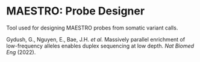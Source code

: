 # MAESTRO: Probe Designer

Tool used for designing MAESTRO probes from somatic variant calls.

Gydush, G., Nguyen, E., Bae, J.H. *et al.* Massively parallel enrichment of low-frequency alleles enables duplex sequencing at low depth. *Nat Biomed Eng* (2022).
